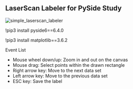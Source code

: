 ## LaserScan Labeler for PySide Study

![simple_laserscan_labeler](https://github.com/user-attachments/assets/b22e9b1c-2fa4-402d-973a-7f2a45f17efc)


!pip3 install pyside6==6.4.0

!pip3 install matplotlib==3.6.2

Event List
 - Mouse wheel down/up: Zoom in and out on the canvas
 - Mouse drag: Select points within the drawn rectangle
 - Right arrow key: Move to the next data set
 - Left arrow key: Move to the previous data set
 - ESC key: Save the label
